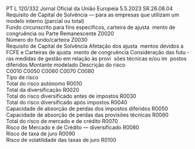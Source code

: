 PT  L 120/332 Jornal Oficial da União Europeia 5.5.2023
 SR.26.08.04  
Requisito de Capital de Solvência — para as empresas que utilizam um modelo interno (parcial ou total)  
Fundo circunscrito para fins específicos, carteira de ajusta ­
mento de congruência ou Parte Remanescente  Z0020  
Número do fundo/carteira  Z0030  
Requisito de Capital 
de Solvência  Afetação dos ajusta ­
mentos devidos a FCFE 
e Carteiras de ajusta ­
mento de congruência  Consideração das futu ­
ras medidas de gestão 
em relação às provi ­
sões técnicas e/ou im ­
postos diferidos  Montante modelado  Descrição do risco  
C0010  C0050  C0060  C0070  C0080  
Tipo de risco  
Total do risco autónomo  R0010  
Total da diversificação  R0020  
Total do risco diversificado antes de impostos  R0030  
Total do risco diversificado após impostos  R0040  
Capacidade de absorção de perdas dos impostos diferidos  R0050  
Capacidade de absorção de perdas das provisões técnicas  R0060  
Total do risco de mercado e de crédito  R0070  
Risco de Mercado e de Crédito — diversificado  R0080  
Risco de taxa de juro  R0090  
Risco de volatilidade das taxas de juro  R0100